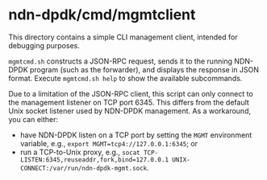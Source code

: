 # ndn-dpdk/cmd/mgmtclient

This directory contains a simple CLI management client, intended for debugging purposes.

`mgmtcmd.sh` constructs a JSON-RPC request, sends it to the running NDN-DPDK program (such as the forwarder), and displays the response in JSON format.
Execute `mgmtcmd.sh help` to show the available subcommands.

Due to a limitation of the JSON-RPC client, this script can only connect to the management listener on TCP port 6345.
This differs from the default Unix socket listener used by NDN-DPDK management.
As a workaround, you can either:

* have NDN-DPDK listen on a TCP port by setting the `MGMT` environment variable, e.g., `export MGMT=tcp4://127.0.0.1:6345`; or
* run a TCP-to-Unix proxy, e.g., `socat TCP-LISTEN:6345,reuseaddr,fork,bind=127.0.0.1 UNIX-CONNECT:/var/run/ndn-dpdk-mgmt.sock`.
